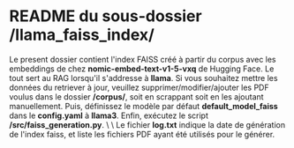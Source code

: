 # README du sous-dossier /llama_faiss_index/

Le present dossier contient l'index FAISS créé à partir du corpus avec les embeddings de chez **nomic-embed-text-v1-5-vxq** de Hugging Face. Le tout sert au RAG lorsqu'il s'addresse à **llama**.
Si vous souhaitez mettre les données du retriever à jour, veuillez supprimer/modifier/ajouter les PDF voulus dans le dossier **/corpus/**, soit en scrappant soit en les ajoutant manuellement.
Puis, définissez le modèle par défaut **default_model_faiss** dans le **config.yaml** à **llama3**. Enfin, exécutez le script **/src/faiss_generation.py**. \ \ Le fichier **log.txt** indique la 
date de génération de l'index faiss, et liste les fichiers PDF ayant été utilisés pour le générer.